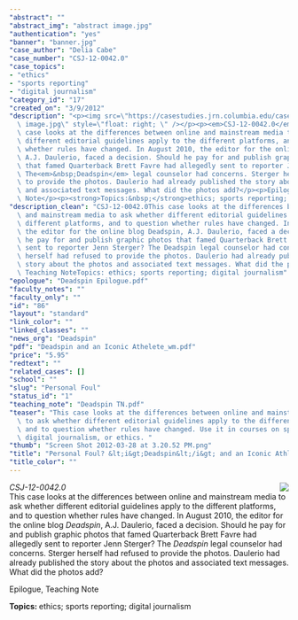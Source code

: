 ```yaml
---
"abstract": ""
"abstract_img": "abstract image.jpg"
"authentication": "yes"
"banner": "banner.jpg"
"case_author": "Delia Cabe"
"case_number": "CSJ-12-0042.0"
"case_topics":
- "ethics"
- "sports reporting"
- "digital journalism"
"category_id": "17"
"created_on": "3/9/2012"
"description": "<p><img src=\"https://casestudies.jrn.columbia.edu/casestudy/files/photos/569/abstract\
  \ image.jpg\" style=\"float: right; \" /></p><p><em>CSJ-12-0042.0</em><br />This\
  \ case looks at the differences between online and mainstream media to ask whether\
  \ different editorial guidelines apply to the different platforms, and to question\
  \ whether rules have changed. In August 2010, the editor for the online blog&nbsp;<em>Deadspin</em>,\
  \ A.J. Daulerio, faced a decision. Should he pay for and publish graphic photos\
  \ that famed Quarterback Brett Favre had allegedly sent to reporter Jenn Sterger?\
  \ The<em>&nbsp;Deadspin</em> legal counselor had concerns. Sterger herself had refused\
  \ to provide the photos. Daulerio had already published the story about the photos\
  \ and associated text messages. What did the photos add?</p><p>Epilogue, Teaching\
  \ Note</p><p><strong>Topics:&nbsp;</strong>ethics; sports reporting; digital journalism</p>"
"description_clean": "CSJ-12-0042.0This case looks at the differences between online\
  \ and mainstream media to ask whether different editorial guidelines apply to the\
  \ different platforms, and to question whether rules have changed. In August 2010,\
  \ the editor for the online blog Deadspin, A.J. Daulerio, faced a decision. Should\
  \ he pay for and publish graphic photos that famed Quarterback Brett Favre had allegedly\
  \ sent to reporter Jenn Sterger? The Deadspin legal counselor had concerns. Sterger\
  \ herself had refused to provide the photos. Daulerio had already published the\
  \ story about the photos and associated text messages. What did the photos add?Epilogue,\
  \ Teaching NoteTopics: ethics; sports reporting; digital journalism"
"epologue": "Deadspin Epilogue.pdf"
"faculty_notes": ""
"faculty_only": ""
"id": "86"
"layout": "standard"
"link_color": ""
"linked_classes": ""
"news_org": "Deadspin"
"pdf": "Deadspin and an Iconic Athelete_wm.pdf"
"price": "5.95"
"redtext": ""
"related_cases": []
"school": ""
"slug": "Personal Foul"
"status_id": "1"
"teaching_note": "Deadspin TN.pdf"
"teaser": "This case looks at the differences between online and mainstream media\
  \ to ask whether different editorial guidelines apply to the different platforms,\
  \ and to question whether rules have changed. Use it in courses on sports reporting,\
  \ digital journalism, or ethics. "
"thumb": "Screen Shot 2012-03-28 at 3.20.52 PM.png"
"title": "Personal Foul? &lt;i&gt;Deadspin&lt;/i&gt; and an Iconic Athlete"
"title_color": ""
---
```

<p><img src="https://casestudies.jrn.columbia.edu/casestudy/files/photos/569/abstract image.jpg" style="float: right; " /></p><p><em>CSJ-12-0042.0</em><br />This case looks at the differences between online and mainstream media to ask whether different editorial guidelines apply to the different platforms, and to question whether rules have changed. In August 2010, the editor for the online blog&nbsp;<em>Deadspin</em>, A.J. Daulerio, faced a decision. Should he pay for and publish graphic photos that famed Quarterback Brett Favre had allegedly sent to reporter Jenn Sterger? The<em>&nbsp;Deadspin</em> legal counselor had concerns. Sterger herself had refused to provide the photos. Daulerio had already published the story about the photos and associated text messages. What did the photos add?</p><p>Epilogue, Teaching Note</p><p><strong>Topics:&nbsp;</strong>ethics; sports reporting; digital journalism</p>
